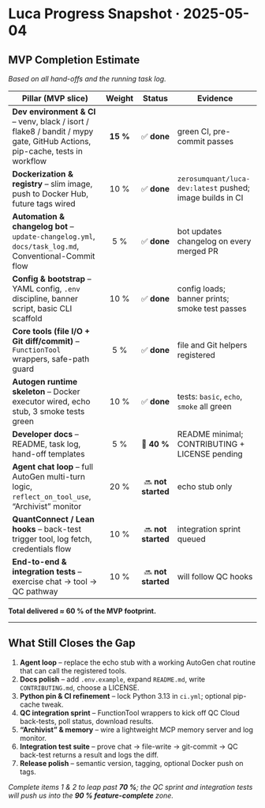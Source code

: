 # Luca Progress Snapshot · 2025-05-04

## MVP Completion Estimate  
*Based on all hand-offs and the running task log.*

| Pillar (MVP slice) | Weight | Status | Evidence |
|--------------------|:------:|:------:|----------|
| **Dev environment & CI** – venv, black / isort / flake8 / bandit / mypy gate, GitHub Actions, pip-cache, tests in workflow | **15 %** | ✅ **done** | green CI, pre-commit passes |
| **Dockerization & registry** – slim image, push to Docker Hub, future tags wired | 10 % | ✅ **done** | `zerosumquant/luca-dev:latest` pushed; image builds in CI |
| **Automation & changelog bot** – `update-changelog.yml`, `docs/task_log.md`, Conventional-Commit flow | 5 % | ✅ **done** | bot updates changelog on every merged PR |
| **Config & bootstrap** – YAML config, `.env` discipline, banner script, basic CLI scaffold | 10 % | ✅ **done** | config loads; banner prints; smoke test passes |
| **Core tools (file I/O + Git diff/commit)** – `FunctionTool` wrappers, safe-path guard | 5 % | ✅ **done** | file and Git helpers registered |
| **Autogen runtime skeleton** – Docker executor wired, echo stub, 3 smoke tests green | 10 % | ✅ **done** | tests: `basic`, `echo`, `smoke` all green |
| **Developer docs** – README, task log, hand-off templates | 5 % | 🔄 **40 %** | README minimal; CONTRIBUTING + LICENSE pending |
| **Agent chat loop** – full AutoGen multi-turn logic, `reflect_on_tool_use`, “Archivist” monitor | 20 % | 🔜 **not started** | echo stub only |
| **QuantConnect / Lean hooks** – back-test trigger tool, log fetch, credentials flow | 10 % | 🔜 **not started** | integration sprint queued |
| **End-to-end & integration tests** – exercise chat → tool → QC pathway | 10 % | 🔜 **not started** | will follow QC hooks |

**Total delivered ≈ 60 % of the MVP footprint.**

---

## What Still Closes the Gap

1. **Agent loop** – replace the echo stub with a working AutoGen chat routine that can call the registered tools.  
2. **Docs polish** – add `.env.example`, expand `README.md`, write `CONTRIBUTING.md`, choose a LICENSE.  
3. **Python pin & CI refinement** – lock Python 3.13 in `ci.yml`; optional pip-cache tweak.  
4. **QC integration sprint** – FunctionTool wrappers to kick off QC Cloud back-tests, poll status, download results.  
5. **“Archivist” & memory** – wire a lightweight MCP memory server and log monitor.  
6. **Integration test suite** – prove chat → file-write → git-commit → QC back-test returns a result and logs the diff.  
7. **Release polish** – semantic version, tagging, optional Docker push on tags.

*Complete items 1 & 2 to leap past **70 %**; the QC sprint and integration tests will push us into the **90 % feature-complete** zone.*
